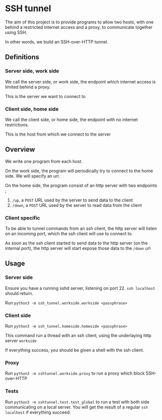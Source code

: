 # SSH tunnel #

The aim of this project is to provide programs to allow two hosts,
with one behind a restricted internet access and a proxy, to
communicate together using SSH.

In other words, we build an SSH-over-HTTP tunnel.

## Definitions ##

### Server side, work side ###

We call the server side, or work side, the endpoint which internet
access is limited behind a proxy.

This is the server we want to connect to

### Client side, home side ###

We call the client side, or home side, the endpoint with no internet
restrictions.

This is the host from which we connect to the server

## Overview ##

We write one program from each host.

On the work side, the program will periodically try to connect to the
home side. We will specify an url.

On the home side, the program consist of an http server with two endpoints ;

1. ``/up``, a ``POST`` URL used by the server to send data to the client
2. ``/down``, a ``POST`` URL used by the server to read data from the client

### Client specific ###

To be able to tunnel commands from an ssh client, the http server will
listen on an incoming port, which the ssh client will use to connect
to.

As soon as the ssh client started to send data to the http server (on
the internal port), the http server will start expose those data to the ``/down`` url

## Usage ##

### Server side ###

Ensure you have a running sshd server, listening on port 22. ``ssh localhost`` should return.

Run ``python3 -m ssh_tunnel.workside.workside <passphrase>``

### Client side ###

Run ``python3 -m ssh_tunnel.homeside.homeside <passphrase>``

This command run a thread with an ssh client, using the underlaying http server ``workside``

If everything success, you should be given a shell with the ssh client.

### Proxy ###

Run ``python3 -m sshtunnel.workside.proxy`` to run a proxy which block SSH-over-HTTP

### Tests ###

Run ``python3 -m sshtunnel.test.test_global`` to run a test with both side communicating on a local server. You will get the result of a regular ``ssh localhost`` if everything succeed.

